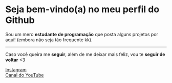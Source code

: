 <h1>Seja bem-vindo(a) no meu perfil do Github</h1>
<p>Sou um mero <strong>estudante de programação</strong> que posta alguns projetos por aqui! (embora não seja tão frequente kk).</p><hr>
<p>Caso você queira me <strong>seguir</strong>, além de me deixar mais feliz, vou te <strong>seguir de voltar</strong> <3</p>

<span><a href="https://www.instagram.com/tarcitani2/">Instagram</a><br></span>
<span><a href="https://www.instagram.com/tarcitani2/">Canal do YouTube</a></span>
